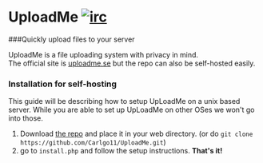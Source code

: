 UploadMe   [![irc](https://img.shields.io/badge/EsperNet-join%20%23uploadme-brightgreen.svg)](https://webchat.esper.net/?channels=uploadme)
========
###Quickly upload files to your server

UploadMe is a file uploading system with privacy in mind.  
The official site is <a href="https://uploadme.se/">uploadme.se</a> but the repo can also be self-hosted easily.



### Installation for self-hosting
This guide will be describing how to setup UpLoadMe on a unix based server. While you are able to set up UpLoadMe on other OSes we won't go into those.

1. Download <a href="https://github.com/UploadMe/UploadMe/archive/master.zip">the repo</a> and place it in your web directory. (or do `git clone https://github.com/Carlgo11/UploadMe.git`)
2. go to  `install.php` and follow the setup instructions.
__That's it!__
